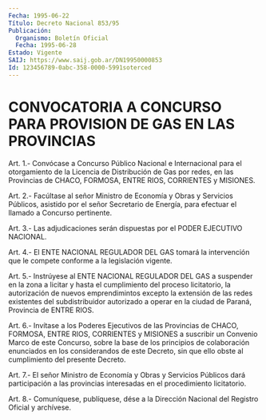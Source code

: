 ```yaml
---
Fecha: 1995-06-22
Título: Decreto Nacional 853/95
Publicación:
  Organismo: Boletín Oficial
  Fecha: 1995-06-28
Estado: Vigente
SAIJ: https://www.saij.gob.ar/DN19950000853
Id: 123456789-0abc-358-0000-5991soterced
---
```

# CONVOCATORIA A CONCURSO PARA PROVISION DE GAS EN LAS PROVINCIAS

<a id="1"></a>
Art. 1.- Convócase a Concurso Público Nacional e Internacional para el  otorgamiento  de  la  Licencia  de Distribución de Gas por redes, en las Provincias de CHACO, FORMOSA,  ENTRE RIOS, CORRIENTES y MISIONES.

<a id="2"></a>
Art.  2.-  Facúltase  al  señor Ministro de Economía y Obras y Servicios Públicos, asistido por  el  señor  Secretario de Energía, para efectuar el llamado a Concurso pertinente.

<a id="3"></a>
Art.  3.-  Las  adjudicaciones  serán  dispuestas por el PODER EJECUTIVO NACIONAL.

<a id="4"></a>
Art.  4.-  El  ENTE  NACIONAL  REGULADOR  DEL  GAS  tomará  la intervención  que  le  compete  conforme  a la legislación vigente.

<a id="5"></a>
Art.  5.-  Instrúyese  al  ENTE  NACIONAL  REGULADOR DEL GAS a suspender en la zona a licitar y hasta el cumplimiento  del proceso licitatorio,  la  autorización de nuevos emprendimintos excepto  la extensión de las redes  existentes del subdistribuidor autorizado a operar en la ciudad de Paraná, Provincia de ENTRE RIOS.

<a id="6"></a>
Art. 6.- Invítase a los Poderes Ejecutivos de las Provincias de CHACO,  FORMOSA,  ENTRE  RIOS, CORRIENTES y MISIONES a suscribir un Convenio Marco de este Concurso,  sobre  la  base de los principios de colaboración enunciados en los considerandos  de  este  Decreto, sin    que   ello  obste  al  cumplimiento  del  presente  Decreto.

<a id="7"></a>
Art.  7.-  El  señor  Ministro de Economía y Obras y Servicios Públicos dará participación  a  las  provincias  interesadas  en el procedimiento licitatorio.

<a id="8"></a>
Art. 8.- Comuníquese, publíquese, dése a la Dirección Nacional del Registro Oficial y archívese.